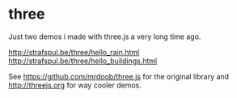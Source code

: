 # three

Just two demos i made with three.js a very long time ago.

http://strafspul.be/three/hello_rain.html
http://strafspul.be/three/hello_buildings.html

See https://github.com/mrdoob/three.js for the original library and http://threejs.org for way cooler demos.

